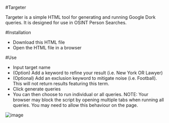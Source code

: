 #Targeter

Targeter is a simple HTML tool for generating and running Google Dork queries. It is designed for use in OSINT Person Searches.

#Installation 
- Download this HTML file
- Open the HTML file in a browser
  
#Use
- Input target name
- (Option) Add a keyword to refine your result (i.e. New York OR Lawyer)
- (Optional) Add an exclusion keyword to mitigate noise (i.e. Football). This will not return results featuring this term.
- Click generate queries
- You can then choose to run individual or all queries.
NOTE: Your browser may block the script by opening multiple tabs when running all queries. You may need to allow this behaviour on the page.

![image](https://github.com/sockysec/Targeter/assets/121141737/8f6124de-33d8-4ef4-a50c-a799012e7122)
